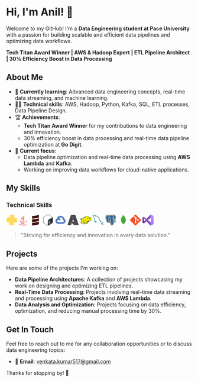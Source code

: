 # Hi, I'm Anil! 👋

Welcome to my GitHub! I'm a **Data Engineering student at Pace University** with a passion for building scalable and efficient data pipelines and optimizing data workflows. 

**Tech Titan Award Winner | AWS & Hadoop Expert | ETL Pipeline Architect | 30% Efficiency Boost in Data Processing**


## About Me

- 🌱 **Currently learning**: Advanced data engineering concepts, real-time data streaming, and machine learning.
- 👨‍💻 **Technical skills**: AWS, Hadoop, Python, Kafka, SQL, ETL processes, Data Pipeline Design.
- 🏆 **Achievements**: 
  - **Tech Titan Award Winner** for my contributions to data engineering and innovation.
  - 30% efficiency boost in data processing and real-time data pipeline optimization at **Go Digit**.
- 🚀 **Current focus**: 
  - Data pipeline optimization and real-time data processing using **AWS Lambda** and **Kafka**.
  - Working on improving data workflows for cloud-native applications.

## My Skills


### Technical Skills


<img src="https://raw.githubusercontent.com/devicons/devicon/v2.16.0/icons/python/python-plain.svg" width="30" /><img src="https://raw.githubusercontent.com/devicons/devicon/v2.16.0/icons/java/java-plain.svg" width="30" /> <img src="https://raw.githubusercontent.com/devicons/devicon/v2.16.0/icons/scala/scala-plain.svg" width="30" /> <img src="https://raw.githubusercontent.com/devicons/devicon/v2.16.0/icons/bash/bash-plain.svg" width="30" />   <img src="https://raw.githubusercontent.com/devicons/devicon/v2.16.0/icons/googlecloud/googlecloud-plain.svg" width="30" /> <img src="https://raw.githubusercontent.com/devicons/devicon/v2.16.0/icons/azure/azure-plain.svg" width="30" />  <img src="https://raw.githubusercontent.com/devicons/devicon/v2.16.0/icons/hadoop/hadoop-original.svg" width="30" /> <img src="https://raw.githubusercontent.com/devicons/devicon/v2.16.0/icons/mysql/mysql-original.svg" width="30" /> <img src="https://raw.githubusercontent.com/devicons/devicon/v2.16.0/icons/postgresql/postgresql-original.svg" width="30" /> <img src="https://raw.githubusercontent.com/devicons/devicon/v2.16.0/icons/mongodb/mongodb-original.svg" width="30" />  <img src="https://raw.githubusercontent.com/devicons/devicon/v2.16.0/icons/git/git-original.svg" width="30" /> <img src="https://raw.githubusercontent.com/devicons/devicon/v2.16.0/icons/visualstudio/visualstudio-original.svg" width="30" />  



> "Striving for efficiency and innovation in every data solution."
## Projects

Here are some of the projects I'm working on:

- **Data Pipeline Architectures**: A collection of projects showcasing my work on designing and optimizing ETL pipelines.
- **Real-Time Data Processing**: Projects involving real-time data streaming and processing using **Apache Kafka** and **AWS Lambda**.
- **Data Analysis and Optimization**: Projects focusing on data efficiency, optimization, and reducing manual processing time by 30%.

## Get In Touch

Feel free to reach out to me for any collaboration opportunities or to discuss data engineering topics:

- 📧 **Email**: venkata.kumar517@gmail.com

Thanks for stopping by! 🙌
